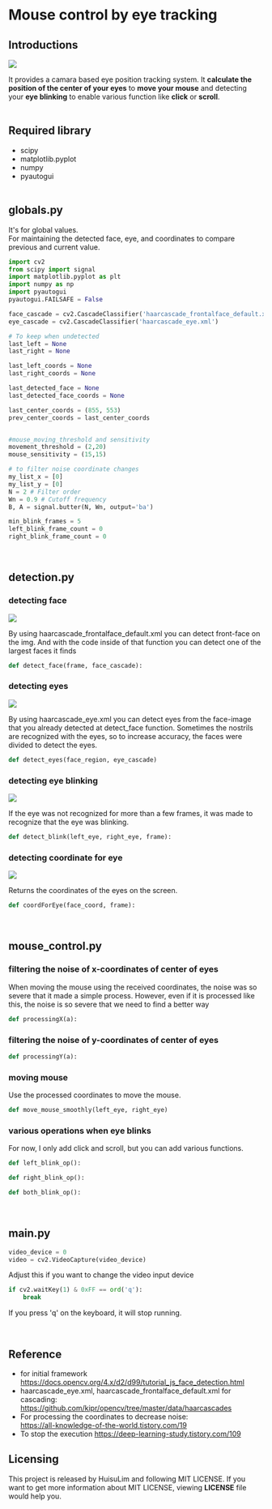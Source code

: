 # Mouse control by eye tracking
## Introductions
<img src = "./Readme/result.gif">

It provides a camara based eye position tracking system. It **calculate the position of the center of your eyes** to **move your mouse** and  detecting your **eye blinking** to enable various function like **click** or **scroll**.  
&nbsp;  

## Required library
- scipy
- matplotlib.pyplot
- numpy
- pyautogui  
&nbsp;  

## globals.py
It's for global values.  
For maintaining the detected face, eye, and coordinates to compare previous and current value.  
```python
import cv2
from scipy import signal
import matplotlib.pyplot as plt
import numpy as np
import pyautogui
pyautogui.FAILSAFE = False

face_cascade = cv2.CascadeClassifier('haarcascade_frontalface_default.xml')
eye_cascade = cv2.CascadeClassifier('haarcascade_eye.xml')

# To keep when undetected 
last_left = None
last_right = None

last_left_coords = None
last_right_coords = None

last_detected_face = None
last_detected_face_coords = None

last_center_coords = (855, 553)
prev_center_coords = last_center_coords


#mouse_moving_threshold and sensitivity
movement_threshold = (2,20)
mouse_sensitivity = (15,15)

# to filter noise coordinate changes
my_list_x = [0]
my_list_y = [0]
N = 2 # Filter order
Wn = 0.9 # Cutoff frequency
B, A = signal.butter(N, Wn, output='ba')

min_blink_frames = 5
left_blink_frame_count = 0
right_blink_frame_count = 0
``` 
&nbsp;  

## detection.py
### detecting face
<img src = "./Readme/face_detect.gif">

By using haarcascade_frontalface_default.xml you can detect front-face on the img. 
And with the code inside of that function you can detect one of the largest faces it finds
```python
def detect_face(frame, face_cascade):
```
### detecting eyes
<img src = "./Readme/eye_detect.gif">

By using haarcascade_eye.xml you can detect eyes from the face-image that you already detected at detect_face function. 
Sometimes the nostrils are recognized with the eyes, so to increase accuracy, the faces were divided to detect the eyes.
```python
def detect_eyes(face_region, eye_cascade)
```

### detecting eye blinking
<img src = "./Readme/blink_detect.gif">

If the eye was not recognized for more than a few frames, it was made to recognize that the eye was blinking.
```python
def detect_blink(left_eye, right_eye, frame):
```
### detecting coordinate for eye
<img src = "./Readme/coord_detect.gif">

Returns the coordinates of the eyes on the screen.
```python
def coordForEye(face_coord, frame):
```
&nbsp;  
## mouse_control.py
### filtering the noise of x-coordinates of center of eyes
When moving the mouse using the received coordinates, the noise was so severe that it made a simple process. However, even if it is processed like this, the noise is so severe that we need to find a better way
```python
def processingX(a):
```
### filtering the noise of y-coordinates of center of eyes
```python
def processingY(a):
```
### moving mouse
Use the processed coordinates to move the mouse.
```python
def move_mouse_smoothly(left_eye, right_eye)
```
### various operations when eye blinks
For now, I only add click and scroll, but you can add various functions.
```python
def left_blink_op():
```
```python
def right_blink_op():
```
```python
def both_blink_op():
```  
&nbsp;

## main.py
```python
video_device = 0						
video = cv2.VideoCapture(video_device)
```
Adjust this if you want to change the video input device
```python
if cv2.waitKey(1) & 0xFF == ord('q'):
    break
```
If you press 'q' on the keyboard, it will stop running.



&nbsp;
## Reference
- for initial framework
    https://docs.opencv.org/4.x/d2/d99/tutorial_js_face_detection.html
- haarcascade_eye.xml, haarcascade_frontalface_default.xml for cascading:
    https://github.com/kipr/opencv/tree/master/data/haarcascades
- For processing the coordinates to decrease noise:  
    https://all-knowledge-of-the-world.tistory.com/19
- To stop the execution
    https://deep-learning-study.tistory.com/109
&nbsp;  

## Licensing
This project is released by HuisuLim and following MIT LICENSE.
If you want to get more information about MIT LICENSE, viewing **LICENSE** file would help you.







